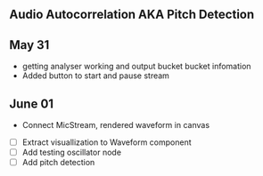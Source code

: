 ## Audio Autocorrelation AKA Pitch Detection

## May 31
- getting analyser working and output bucket bucket infomation
- Added button to start and pause stream

## June 01
- Connect MicStream, rendered waveform in canvas
- [ ] Extract visuallization to Waveform component
- [ ] Add testing oscillator node
- [ ] Add pitch detection 
